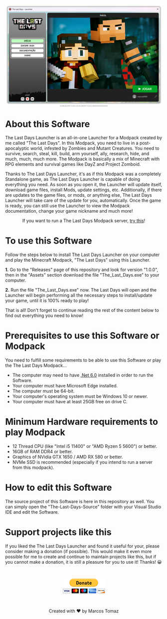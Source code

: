 <p align="center" style="font-size: 2px;">
    <img src="This-Repository/launcher-print.png" />
    <br> 
    Go to "Releases" page, and find the "1.0.0" version, in "Assets" section, download the file "The_Last_Days.exe". Read all the instructions below and then just enjoy! 
</p>

# About this Software

The Last Days Launcher is an all-in-one Launcher for a Modpack created by me called "The Last Days". In this Modpack, you need to live in a post-apocalyptic world, infested by Zombies and Mutant Creatures. You need to survive, search, steal, kill, build, arm yourself, ally, research, hide, and much, much, much more. The Modpack is basically a mix of Minecraft with RPG elements and survival games like DayZ and Project Zomboid.

Thanks to The Last Days Launcher, it's as if this Modpack was a completely Standalone game, as The Last Days Launcher is capable of doing everything you need. As soon as you open it, the Launcher will update itself, download game files, install Mods, update settings, etc. Additionally, if there are updates to the game files, or mods, or anything else, The Last Days Launcher will take care of the update for you, automatically. Once the game is ready, you can still use the Launcher to view the Modpack documentation, change your game nickname and much more!

<p align="center">
If you want to run a The Last Days Modpack server, <a href="https://github.com/marcos4503/the-last-days-server-panel" target="_blank">try this</a>!
</p>

# To use this Software

Follow the steps below to install The Last Days Launcher on your computer and play the Minecraft Modpack, "The Last Days" using this Launcher.

<b>1.</b> Go to the "Releases" page of this repository and look for version "1.0.0", then in the "Assets" section download the file "The_Last_Days.exe" to your computer.

<b>2.</b> Run the file "The_Last_Days.exe" now. The Last Days will open and the Launcher will begin performing all the necessary steps to install/update your game, until it is 100% ready to play!

That is all! Don't forget to continue reading the rest of the content below to find out everything you need to know!

# Prerequisites to use this Software or Modpack

You need to fulfill some requirements to be able to use this Software or play the The Last Days Modpack...

- The computer may need to have <a href="https://download.visualstudio.microsoft.com/download/pr/81531ad6-afa9-4b61-9d05-6a76dce81123/2885d26c1a58f37176fd7859f8cc80f1/dotnet-sdk-6.0.417-win-x64.exe" target="_blank">.Net 6.0</a> installed in order to run the Software.
- Your computer must have Microsoft Edge installed.
- The computer must be 64-bit.
- Your computer's operating system must be Windows 10 or newer.
- Your computer must have at least 25GB free on drive C.

# Minimum Hardware requirements to play Modpack

- 12 Thread CPU (like "Intel i5 11400" or "AMD Ryzen 5 5600") or better.
- 16GB of RAM DDR4 or better.
- Graphics of NVidia GTX 1650 / AMD RX 580 or better.
- NVMe SSD is recommended (especially if you intend to run a server from this modpack).

# How to edit this Software

The source project of this Software is here in this repository as well. You can simply open the "The-Last-Days-Source" folder with your Visual Studio IDE and edit the Software.

# Support projects like this

If you liked the The Last Days Launcher and found it useful for your, please consider making a donation (if possible). This would make it even more possible for me to create and continue to maintain projects like this, but if you cannot make a donation, it is still a pleasure for you to use it! Thanks! 😀

<br>

<p align="center">
    <a href="https://www.paypal.com/donate/?hosted_button_id=MVDJY3AXLL8T2" target="_blank">
        <img src="This-Repository/paypal-donate.png" alt="Donate" />
    </a>
</p>

<br>

<p align="center">
Created with ❤ by Marcos Tomaz
</p>